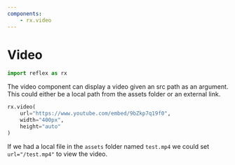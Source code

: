 ```yaml
---
components:
    - rx.video
---
```


# Video

```python exec
import reflex as rx
```

The video component can display a video given an src path as an argument. This could either be a local path from the assets folder or an external link.

```python demo
rx.video(
    url="https://www.youtube.com/embed/9bZkp7q19f0", 
    width="400px",
    height="auto"
)
```

If we had a local file in the `assets` folder named `test.mp4` we could set `url="/test.mp4"` to view the video.
